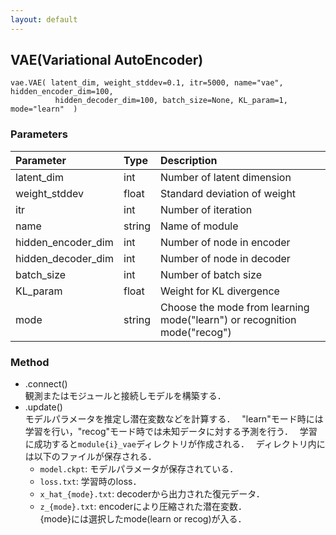 ```yaml
---
layout: default
---
```

## VAE(Variational AutoEncoder)

```
vae.VAE( latent_dim, weight_stddev=0.1, itr=5000, name="vae", hidden_encoder_dim=100,
          hidden_decoder_dim=100, batch_size=None, KL_param=1, mode="learn"  )
```
### Parameters

| Parameter | Type | Description |
|:----------|:-----|:------------|
| latent_dim | int | Number of latent dimension |
| weight_stddev | float | Standard deviation of weight |
| itr       | int | Number of iteration |
| name      | string | Name of module |
| hidden_encoder_dim | int | Number of node in encoder |
| hidden_decoder_dim | int | Number of node in decoder |
| batch_size | int | Number of batch size |
| KL_param  | float | Weight for KL divergence |
| mode      | string | Choose the mode from learning mode("learn") or recognition mode("recog") |

### Method

- .connect()  
    観測またはモジュールと接続しモデルを構築する．
- .update()  
    モデルパラメータを推定し潜在変数などを計算する．　 
    "learn"モード時には学習を行い，"recog"モード時では未知データに対する予測を行う．　 
    学習に成功すると`module{i}_vae`ディレクトリが作成される．　 
    ディレクトリ内には以下のファイルが保存される．
    - `model.ckpt`: モデルパラメータが保存されている．
    - `loss.txt`: 学習時のloss．
    - `x_hat_{mode}.txt`: decoderから出力された復元データ．
    - `z_{mode}.txt`: encoderにより圧縮された潜在変数．  
    {mode}には選択したmode(learn or recog)が入る．